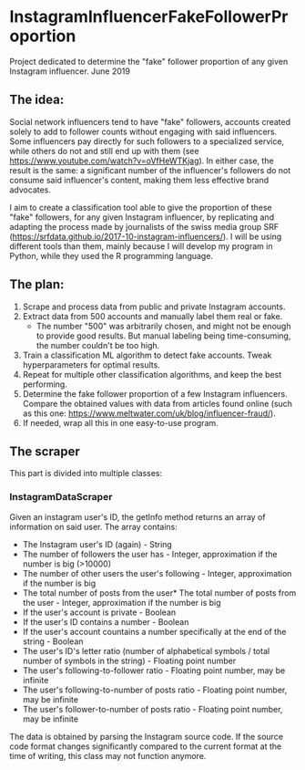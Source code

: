 # InstagramInfluencerFakeFollowerProportion
Project dedicated to determine the "fake" follower proportion of any given Instagram influencer.
June 2019

## The idea:

Social network influencers tend to have "fake" followers, accounts created solely to add to follower counts without engaging with said influencers.
Some influencers pay directly for such followers to a specialized service, while others do not and still end up with them (see https://www.youtube.com/watch?v=oVfHeWTKjag).
In either case, the result is the same: a significant number of the influencer's followers do not consume said influencer's content, making them less effective brand advocates.

I aim to create a classification tool able to give the proportion of these "fake" followers, for any given Instagram influencer, by replicating and adapting the process made by journalists of the swiss media group SRF (https://srfdata.github.io/2017-10-instagram-influencers/).
I will be using different tools than them, mainly because I will develop my program in Python, while they used the R programming language.

## The plan:

1. Scrape and process data from public and private Instagram accounts.
2. Extract data from 500 accounts and manually label them real or fake.
   * The number "500" was arbitrarily chosen, and might not be enough to provide good results. But manual labeling being time-consuming, the number couldn't be too high.
3. Train a classification ML algorithm to detect fake accounts. Tweak hyperparameters for optimal results.
4. Repeat for multiple other classification algorithms, and keep the best performing.
5. Determine the fake follower proportion of a few Instagram influencers. Compare the obtained values with data from articles found online (such as this one: https://www.meltwater.com/uk/blog/influencer-fraud/).
6. If needed, wrap all this in one easy-to-use program.

## The scraper

This part is divided into multiple classes:

### InstagramDataScraper

Given an instagram user's ID, the getInfo method returns an array of information on said user.
The array contains:
* The Instagram user's ID (again) - String
* The number of followers the user has - Integer, approximation if the number is big (>10000)
* The number of other users the user's following - Integer, approximation if the number is big
* The total number of posts from the user* The total number of posts from the user - Integer, approximation if the number is big
* If the user's account is private - Boolean
* If the user's ID contains a number - Boolean
* If the user's account countains a number specifically at the end of the string  - Boolean
* The user's ID's letter ratio (number of alphabetical symbols / total number of symbols in the string) - Floating point number
* The user's following-to-follower ratio - Floating point number, may be infinite
* The user's following-to-number of posts ratio - Floating point number, may be infinite
* The user's follower-to-number of posts ratio - Floating point number, may be infinite

The data is obtained by parsing the Instagram source code. If the source code format changes significantly compared to the current format at the time of writing, this class may not function anymore.